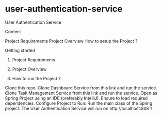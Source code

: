 # user-authentication-service

User Authentication Service

Content

Project Requirements
Project Overview
How to setup the Project ?


Getting started
1. Project Requirements



2. Project Overview



3. How to run the Project ?

Clone this repo.
Clone Dashboard Service from this link and run the service.
Clone Task Management Service from this link and run the service.
Open as Spring Project using an IDE (preferably IntelliJ).
Ensure to load required dependencies.
Configure Project to Run: Run the main class of the Spring project.
The User Authentication Service will run on http://localhost:8081/

